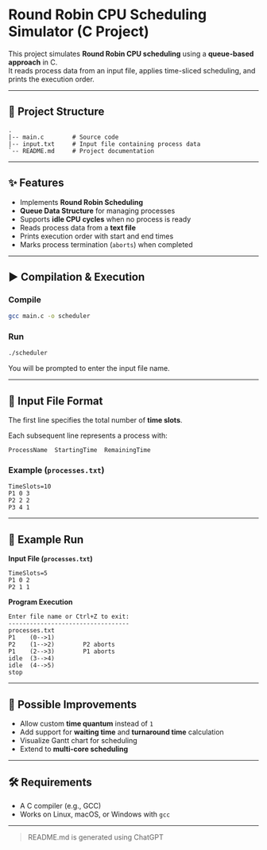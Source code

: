 # Round Robin CPU Scheduling Simulator (C Project)

This project simulates **Round Robin CPU scheduling** using a **queue-based approach** in C.  
It reads process data from an input file, applies time-sliced scheduling, and prints the execution order.

---

## 📂 Project Structure
```
.
|-- main.c        # Source code
|-- input.txt     # Input file containing process data
`-- README.md     # Project documentation
```

---

## ✨ Features
- Implements **Round Robin Scheduling**
- **Queue Data Structure** for managing processes
- Supports **idle CPU cycles** when no process is ready
- Reads process data from a **text file**
- Prints execution order with start and end times
- Marks process termination (`aborts`) when completed

---

## ▶️ Compilation & Execution

### Compile
```bash
gcc main.c -o scheduler
```

### Run
```bash
./scheduler
```

You will be prompted to enter the input file name.

---

## 📘 Input File Format
The first line specifies the total number of **time slots**.

Each subsequent line represents a process with:
```
ProcessName  StartingTime  RemainingTime
```

### Example (`processes.txt`)
```
TimeSlots=10
P1 0 3
P2 2 2
P3 4 1
```

---

## 🧪 Example Run
**Input File (`processes.txt`)**
```
TimeSlots=5
P1 0 2
P2 1 1
```

**Program Execution**
```
Enter file name or Ctrl+Z to exit:
----------------------------------
processes.txt
P1    (0-->1)
P2    (1-->2)        P2 aborts
P1    (2-->3)        P1 aborts
idle  (3-->4)
idle  (4-->5)
stop
```

---

## 🚀 Possible Improvements
- Allow custom **time quantum** instead of `1`
- Add support for **waiting time** and **turnaround time** calculation
- Visualize Gantt chart for scheduling
- Extend to **multi-core scheduling**

---

## 🛠️ Requirements
- A C compiler (e.g., GCC)
- Works on Linux, macOS, or Windows with `gcc`

---

> README.md is generated using ChatGPT